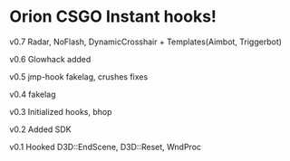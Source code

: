 # Orion CSGO Instant hooks!

v0.7 Radar, NoFlash, DynamicCrosshair + Templates(Aimbot, Triggerbot)

v0.6 Glowhack added

v0.5 jmp-hook fakelag, crushes fixes

v0.4 fakelag

v0.3 Initialized hooks, bhop

v0.2 Added SDK

v0.1 Hooked D3D::EndScene, D3D::Reset, WndProc